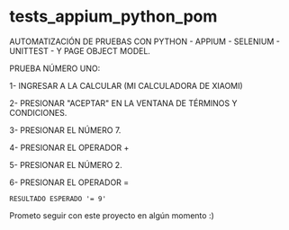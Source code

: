 # tests_appium_python_pom

AUTOMATIZACIÓN DE PRUEBAS CON PYTHON - APPIUM - SELENIUM - UNITTEST - Y PAGE OBJECT MODEL.

PRUEBA NÚMERO UNO:

1- INGRESAR A LA CALCULAR (MI CALCULADORA DE XIAOMI)

2- PRESIONAR "ACEPTAR" EN LA VENTANA DE TÉRMINOS Y CONDICIONES.

3- PRESIONAR EL NÚMERO 7.

4- PRESIONAR EL OPERADOR +

5- PRESIONAR EL NÚMERO 2.

6- PRESIONAR EL OPERADOR =

    RESULTADO ESPERADO '= 9'
    
Prometo seguir con este proyecto en algún momento :)
    
    
